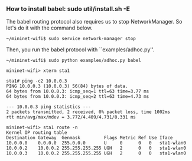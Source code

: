 ### How to install babel: sudo util/install.sh -E


The babel routing protocol also requires us to stop NetworkManager. So let's do it with the command below.

```
~/mininet-wifi$ sudo service network-manager stop
```

Then, you run the babel protocol with ``examples/adhoc.py''.

```
~/mininet-wifi$ sudo python examples/adhoc.py babel
```



```
mininet-wifi> xterm sta1
```

```
sta1# ping -c2 10.0.0.3
PING 10.0.0.3 (10.0.0.3) 56(84) bytes of data.
64 bytes from 10.0.0.3: icmp_seq=1 ttl=63 time=3.77 ms
64 bytes from 10.0.0.3: icmp_seq=2 ttl=63 time=4.73 ms

--- 10.0.0.3 ping statistics ---
2 packets transmitted, 2 received, 0% packet loss, time 1002ms
rtt min/avg/max/mdev = 3.772/4.409/4.731/0.331 ms
```


```
mininet-wifi> sta1 route -n
Kernel IP routing table
Destination Gateway  Genmask         Flags Metric Ref Use Iface
10.0.0.0    0.0.0.0  255.0.0.0       U     0      0   0   sta1-wlan0
10.0.0.2    10.0.0.2 255.255.255.255 UGH   2      0   0   sta1-wlan0
10.0.0.3    10.0.0.2 255.255.255.255 UGH   2      0   0   sta1-wlan0
```